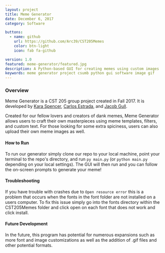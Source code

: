 ```yaml
---
layout: project
title: Meme Generator
date: December 6, 2017
category: Software

buttons:
  - name: github
    url: https://github.com/Arc39/CST205Memes
    color: btn-light
    icon: fab fa-github

version: 1.0
featured: meme-generator/featured.jpg
description: A Python-based GUI for creating memes using custom images and captions.
keywords: meme generator project csumb python gui software image gif
---
```


### Overview

Meme Generator is a CST 205 group project created in Fall 2017. It is developed by [Kara Spencer](https://github.com/Arc39), [Carlos Estrada](https://github.com/cestrrada), and [Jacob Gull](https://github.com/Jacob0G).

Created for our fellow lovers and creators of dank memes, Meme Generator allows users to craft their own masterpieces using meme templates, filters, and custom text. For those looking for some extra spiciness, users can also upload their own meme images as well.

#### How to Run

To run our generator simply clone our repo to your local machine, point your terminal to the repo's directory, and run `py main.py` (or `python main.py` depending on your local settings). The GUI will then run and you can follow the on-screen prompts to generate your meme! 

#### Troubleshooting

If you have trouble with crashes due to `Open resource error` this is a problem that occurs when the fonts in the font folder are not installed on a users computer. To fix this issue simply go into the fonts directory within the CST205Memes folder and click open on each font that does not work and click install.

#### Future Development

In the future, this program has potential for numerous expansions such as more font and image customizations as well as the addition of .gif files and other potential formats. 
